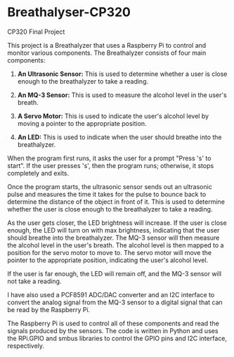 # Breathalyser-CP320
CP320 Final Project

This project is a Breathalyzer that uses a Raspberry Pi to control and monitor various components. The Breathalyzer consists of four main components:

1. **An Ultrasonic Sensor:** This is used to determine whether a user is close enough to the breathalyzer to take a reading.
   
2. **An MQ-3 Sensor:** This is used to measure the alcohol level in the user's breath.

3. **A Servo Motor:** This is used to indicate the user's alcohol level by moving a pointer to the appropriate position.

4. **An LED:** This is used to indicate when the user should breathe into the breathalyzer.

When the program first runs, it asks the user for a prompt "Press 's' to start". If the user presses 's', then the program runs; otherwise, it stops completely and exits.

Once the program starts, the ultrasonic sensor sends out an ultrasonic pulse and measures the time it takes for the pulse to bounce back to determine the distance of the object in front of it. This is used to determine whether the user is close enough to the breathalyzer to take a reading.

As the user gets closer, the LED brightness will increase. If the user is close enough, the LED will turn on with max brightness, indicating that the user should breathe into the breathalyzer. The MQ-3 sensor will then measure the alcohol level in the user's breath. The alcohol level is then mapped to a position for the servo motor to move to. The servo motor will move the pointer to the appropriate position, indicating the user's alcohol level.

If the user is far enough, the LED will remain off, and the MQ-3 sensor will not take a reading.

I have also used a PCF8591 ADC/DAC converter and an I2C interface to convert the analog signal from the MQ-3 sensor to a digital signal that can be read by the Raspberry Pi.

The Raspberry Pi is used to control all of these components and read the signals produced by the sensors. The code is written in Python and uses the RPi.GPIO and smbus libraries to control the GPIO pins and I2C interface, respectively.

